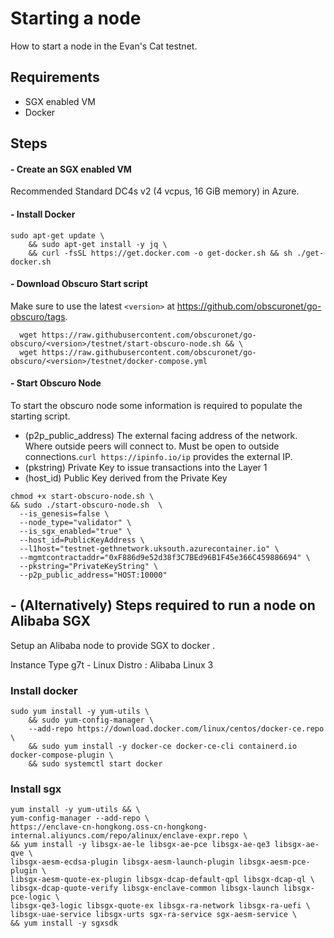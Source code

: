 ---
---
# Starting a node
How to start a node in the Evan's Cat testnet.

## Requirements
- SGX enabled VM
- Docker

## Steps
#### - Create an SGX enabled VM
Recommended Standard DC4s v2 (4 vcpus, 16 GiB memory) in Azure.

#### - Install Docker

```
sudo apt-get update \
    && sudo apt-get install -y jq \
    && curl -fsSL https://get.docker.com -o get-docker.sh && sh ./get-docker.sh
```

#### - Download Obscuro Start script


Make sure to use the latest `<version>` at https://github.com/obscuronet/go-obscuro/tags.

```
  wget https://raw.githubusercontent.com/obscuronet/go-obscuro/<version>/testnet/start-obscuro-node.sh && \
  wget https://raw.githubusercontent.com/obscuronet/go-obscuro/<version>/testnet/docker-compose.yml
```

#### - Start Obscuro Node

To start the obscuro node some information is required to populate the starting script.

- (p2p_public_address) The external facing address of the network. Where outside peers will connect to. Must be open to outside connections.`curl https://ipinfo.io/ip` provides the external IP.
- (pkstring) Private Key to issue transactions into the Layer 1
- (host_id) Public Key derived from the Private Key

```
chmod +x start-obscuro-node.sh \
&& sudo ./start-obscuro-node.sh  \
  --is_genesis=false \
  --node_type="validator" \
  --is_sgx_enabled="true" \
  --host_id=PublicKeyAddress \
  --l1host="testnet-gethnetwork.uksouth.azurecontainer.io" \
  --mgmtcontractaddr="0xF886d9e52d38f3C7BEd96B1F45e366C459886694" \
  --pkstring="PrivateKeyString" \
  --p2p_public_address="HOST:10000"
```

## - (Alternatively) Steps required to run a node on Alibaba SGX
Setup an Alibaba node to provide SGX to docker .

Instance Type g7t - Linux Distro : Alibaba Linux 3

### Install docker
```
sudo yum install -y yum-utils \
    && sudo yum-config-manager \
    --add-repo https://download.docker.com/linux/centos/docker-ce.repo \
    && sudo yum install -y docker-ce docker-ce-cli containerd.io docker-compose-plugin \
    && sudo systemctl start docker
```

### Install sgx
```
yum install -y yum-utils && \
yum-config-manager --add-repo \
https://enclave-cn-hongkong.oss-cn-hongkong-internal.aliyuncs.com/repo/alinux/enclave-expr.repo \
&& yum install -y libsgx-ae-le libsgx-ae-pce libsgx-ae-qe3 libsgx-ae-qve \
libsgx-aesm-ecdsa-plugin libsgx-aesm-launch-plugin libsgx-aesm-pce-plugin \
libsgx-aesm-quote-ex-plugin libsgx-dcap-default-qpl libsgx-dcap-ql \
libsgx-dcap-quote-verify libsgx-enclave-common libsgx-launch libsgx-pce-logic \
libsgx-qe3-logic libsgx-quote-ex libsgx-ra-network libsgx-ra-uefi \
libsgx-uae-service libsgx-urts sgx-ra-service sgx-aesm-service \
&& yum install -y sgxsdk
```